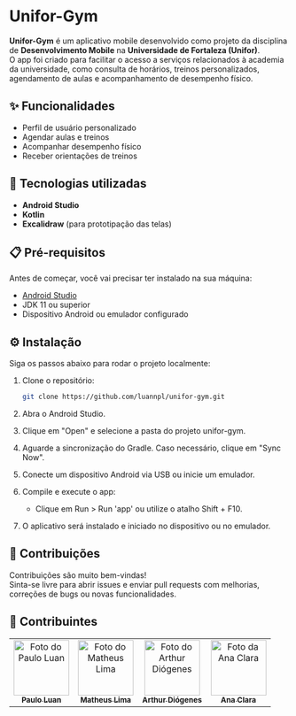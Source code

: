 # Unifor-Gym

**Unifor-Gym** é um aplicativo mobile desenvolvido como projeto da disciplina de **Desenvolvimento Mobile** na **Universidade de Fortaleza (Unifor)**.  
O app foi criado para facilitar o acesso a serviços relacionados à academia da universidade, como consulta de horários, treinos personalizados, agendamento de aulas e acompanhamento de desempenho físico.

## ✨ Funcionalidades

- Perfil de usuário personalizado
- Agendar aulas e treinos
- Acompanhar desempenho físico
- Receber orientações de treinos


## 🚀 Tecnologias utilizadas

- **Android Studio**
- **Kotlin**
- **Excalidraw** (para prototipação das telas)

## 📋 Pré-requisitos

Antes de começar, você vai precisar ter instalado na sua máquina:

- [Android Studio](https://developer.android.com/studio)
- JDK 11 ou superior
- Dispositivo Android ou emulador configurado

## ⚙️ Instalação

Siga os passos abaixo para rodar o projeto localmente:

1. Clone o repositório:
   
   ```bash
   git clone https://github.com/luannpl/unifor-gym.git
   
2. Abra o Android Studio.
3. Clique em "Open" e selecione a pasta do projeto unifor-gym.
4. Aguarde a sincronização do Gradle. Caso necessário, clique em "Sync Now".
5. Conecte um dispositivo Android via USB ou inicie um emulador.
6. Compile e execute o app:
   - Clique em Run > Run 'app' ou utilize o atalho Shift + F10.
7. O aplicativo será instalado e iniciado no dispositivo ou no emulador.

## 🤝 Contribuições

Contribuições são muito bem-vindas!  
Sinta-se livre para abrir issues e enviar pull requests com melhorias, correções de bugs ou novas funcionalidades.

## 👥 Contribuintes

<table> <tr> <td align="center"> <a href="https://github.com/luannpl"> <img src="https://github.com/luannpl.png" width="100px; style="border-radius: 50%;" alt="Foto do Paulo Luan"/><br> <sub><b>Paulo Luan</b></sub> </a> </td> <td align="center"> <a href="https://github.com/matheusclima"> <img src="https://github.com/matheusclima.png" width="100px;" alt="Foto do Matheus Lima"/><br> <sub><b>Matheus Lima</b></sub> </a> </td> <td align="center"> <a href="https://github.com/ArthurDiogenes"> <img src="https://github.com/ArthurDiogenes.png" width="100px;" alt="Foto do Arthur Diógenes"/><br> <sub><b>Arthur Diógenes</b></sub> </a> </td> <td align="center"> <a href="https://github.com/cllarinharc"> <img src="https://github.com/cllarinharc.png" width="100px;" alt="Foto da Ana Clara"/><br> <sub><b>Ana Clara</b></sub> </a> </td> </tr> </table>
